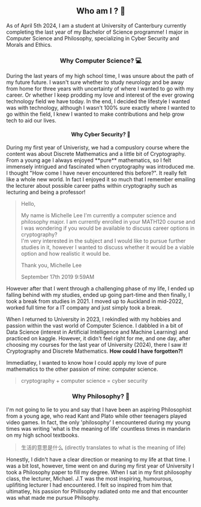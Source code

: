  <h2 style="text-align: center;"> Who am I ? 🍰</h2> 
As of April 5th 2024, I am a student at University of Canterbury currently completing the last year of my Bachelor of Science programme!
I major in Computer Science and Philosophy, specializing in Cyber Security and Morals and Ethics.

 <h3 style="text-align: center;"> Why Computer Science? 💻</h3> 
During the last years of my high school time, I was unsure about the path of my future future. I wasn't sure whether to study neurology and be away from home for three years with uncertainty of where I wanted to go with my career.
Or whether I keep prodding my love and interest of the ever growing technology field we have today. In the end, I decided the lifestyle I wanted was with technology, although I wasn't 100% sure exactly where I wanted to go within the field, I knew I wanted to make contributions and help grow tech to aid our lives. 

<h4 style="text-align: center;"> Why Cyber Security? 🤖</h4> 
During my first year of Univeristy, we had a compuslory course where the content was about Discrete Mathematics and a little bit of Cryptography. From a young age I always enjoyed **pure** mathematics, so I felt immensely intrigued and fascinated when cryptography was introduced me. I thought "How come I have never encountered this before?". It really felt like a whole new world. In fact I enjoyed it so much that I remember emailing the lecturer about possible career paths within cryptography such as lecturing and being a professor! 

> Hello, 
> 
> My name is Michelle Lee I'm currently a computer science and philosophy major. I am currently enrolled in your MATH120 course and I was wondering if you would be available to discuss career options in cryptography?\
> I'm very interested in the subject and I would like to pursue further studies in it, however I wanted to discuss whether it would be a viable option and how realistic it would be.
>
> Thank you,
> Michelle Lee
>
>  September 17th 2019 9:59AM

However after that I went through a challenging phase of my life, I ended up falling behind with my studies, ended up going part-time and then finally, I took a break from studies in 2021. I moved up to Auckland in mid-2022, worked full time for a IT company and just simply took a break. 

When I returned to University in 2023, I rekindled with my hobbies and passion within the vast world of Computer Science. I dabbled in a bit of Data Science (interest in Artificial Intelligence and Machine Learning) and practiced on kaggle. However, it didn't feel right for me, and one day, after choosing my courses for the last year of University (2024), there I saw it! Cryptography and Discrete Mathematics. **How could I have forgotten?!** 

Immediatley, I wanted to know how I could apply my love of pure mathematics to the other passion of mine: computer science. 

> cryptography + computer science = cyber security


<h3 style="text-align: center;"> Why Philosophy? 🤔 </h3> 
I'm not going to lie to you and say that I have been an aspiring Philosophist from a young age, who read Kant and Plato while other teenagers played video games.
In fact, the only 'philosophy' I encountered during my young times was writing 'what is the meaning of life' countless times in mandarin on my high school textbooks. 

> 生活的意思是什么
> (directly translates to what is the meaning of life)

Honestly, I didn't have a clear direction or meaning to my life at that time. I was a bit lost, however, time went on and during my first year of University I took a Philosophy paper to fill my degree.
When I sat in my first philosophy class, the lecturer, Michael. J.T was the most inspiring, humourous, uplifiting lecturer I had encountered. I felt so inspired from him that ultimatley, his passion for Phillsophy radiated onto me and that encounter was what made me pursue Philsophy. 
